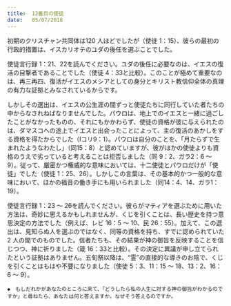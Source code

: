 ```yaml
---
title:  12番目の使徒
date:   05/07/2018
---
```


初期のクリスチャン共同体は120 人ほどでしたが（使徒 1：15）、彼らの最初の行政的措置は、イスカリオテのユダの後任を選ぶことでした。

使徒言行録 1：21、22を読んでください。ユダの後任に必要なのは、イエスの復活の目撃者であることでした（使徒 4：33と比較）。このことが極めて重要なのは、再三再四、復活がイエスのメシアとしての身分とキリスト教信仰全体の真理の有力な証拠とみなされているからです。

しかしその選出は、イエスの公生涯の間ずっと使徒たちに同行していた者たちの中からなされねばなりませんでした。パウロは、地上でのイエスと一緒に過ごしたことがなかったものの、それにもかかわらず、使徒の資格が彼に与えられたのは、ダマスコヘの途上でイエスと出会ったことによって、主の復活のあかしをする資格を得たからでした（Ⅰコリ9：1）。パウロは自分のことを、「月たらずで生まれたようなわたし」（同15：8）と認めていますが、彼がほかの使徒よりも資格のうえで劣っていると考えることは拒否しました（同 9：2、ガラ2：6 ～ 9）。従って、厳密かつ権威的な意味においては、十二使徒とパウロだけが「使徒」でした（使徒 1：25、26）。しかしこの言葉は、その基本的かつ一般的な意味において、ほかの福音の働き手にも用いられました（同14：4、14、ガラ1：19）。

使徒言行録 1：23 ～ 26を読んでください。彼らがマティアを選ぶために用いた方法は、奇妙に思えるかもしれませんが、くじを引くことは、長い歴史を持つ意思決定の方法でした（例えば、レビ 16：5 ～ 10、民 26：55）。加えて、この選出は、見知らぬ人を選ぶのではなく、同等の資格を持ち、すでに認められていた2 人の間でのものでした。信者たちも、その結果が神の御旨を反映することを信じつつ、神に祈りました（箴 16：33と比較）。その決定に異議が申し立てられたという証拠はありません。五旬祭以降は、“霊”の直接的な導きのお陰で、くじを引くことはもはや不要になりました（使徒 5：3、11：15 ～ 18、13：2、16：6 ～ 9）。

`◆　もしだれかがあなたのところに来て、「どうしたら私の人生に対する神の御旨がわかるのですか」と尋ねたら、あなたは何と答えますか。なぜそう答えるのですか。`